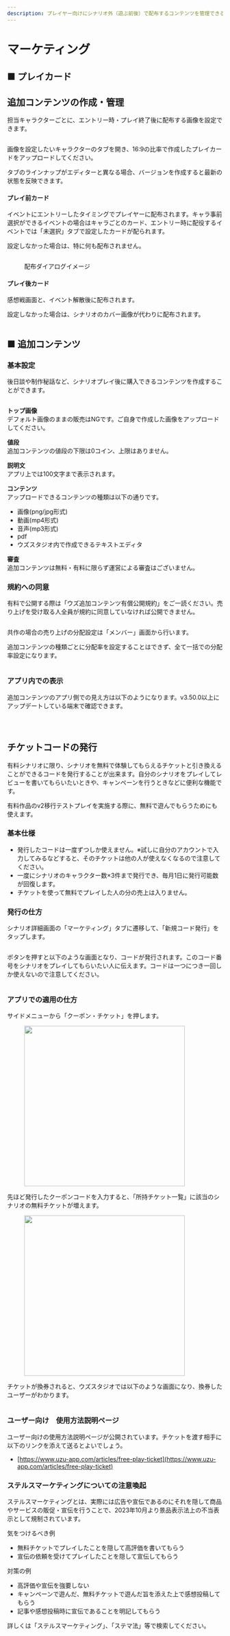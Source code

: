 ```yaml
---
description: プレイヤー向けにシナリオ外（遊ぶ前後）で配布するコンテンツを管理できる画面です。
---
```


# マーケティング

## ■ プレイカード

## 追加コンテンツの作成・管理

担当キャラクターごとに、エントリー時・プレイ終了後に配布する画像を設定できます。

<figure><img src="../packages/ja/.gitbook/assets/image (177).png" alt=""><figcaption></figcaption></figure>

画像を設定したいキャラクターのタブを開き、16:9の比率で作成したプレイカードをアップロードしてください。

タブのラインナップがエディターと異なる場合、バージョンを作成すると最新の状態を反映できます。



#### プレイ前カード

イベントにエントリーしたタイミングでプレイヤーに配布されます。キャラ事前選択ができるイベントの場合はキャラごとのカード、エントリー時に配役するイベントでは「未選択」タブで設定したカードが配られます。

設定しなかった場合は、特に何も配布されません。

<figure><img src="../packages/ja/.gitbook/assets/image (180).png" alt=""><figcaption><p>配布ダイアログイメージ</p></figcaption></figure>

#### プレイ後カード

感想戦画面と、イベント解散後に配布されます。

設定しなかった場合は、シナリオのカバー画像が代わりに配布されます。

<figure><img src="../packages/ja/.gitbook/assets/image (181).png" alt=""><figcaption></figcaption></figure>



## ■ 追加コンテンツ

### 基本設定

後日談や制作秘話など、シナリオプレイ後に購入できるコンテンツを作成することができます。

<figure><img src="../packages/ja/.gitbook/assets/image (3) (1) (1) (1) (1) (1) (1) (1) (1) (1) (1) (1) (1).png" alt=""><figcaption></figcaption></figure>

**トップ画像**\
デフォルト画像のままの販売はNGです。ご自身で作成した画像をアップロードしてください。

**値段**\
追加コンテンツの値段の下限は0コイン、上限はありません。

**説明文**\
アプリ上では100文字まで表示されます。

**コンテンツ**\
アップロードできるコンテンツの種類は以下の通りです。

* 画像(png/jpg形式)
* 動画(mp4形式)
* 音声(mp3形式)
* pdf
* ウズスタジオ内で作成できるテキストエディタ

**審査**\
追加コンテンツは無料・有料に限らず運営による審査はございません。



### 規約への同意

有料で公開する際は「ウズ追加コンテンツ有償公開規約」をご一読ください。売り上げを受け取る人全員が規約に同意していなければ公開できません。

<figure><img src="../packages/ja/.gitbook/assets/image (100).png" alt=""><figcaption></figcaption></figure>

共作の場合の売り上げの分配設定は「メンバー」画面から行います。

追加コンテンツの種類ごとに分配率を設定することはできず、全て一括での分配率設定になります。

<figure><img src="../packages/ja/.gitbook/assets/image (101).png" alt=""><figcaption></figcaption></figure>

### アプリ内での表示

追加コンテンツのアプリ側での見え方は以下のようになります。v3.50.0以上にアップデートしている端末で確認できます。

<figure><img src="../packages/ja/.gitbook/assets/image (70).png" alt=""><figcaption></figcaption></figure>

<figure><img src="../packages/ja/.gitbook/assets/image (74).png" alt=""><figcaption></figcaption></figure>

<figure><img src="../packages/ja/.gitbook/assets/image (75).png" alt=""><figcaption></figcaption></figure>

## チケットコードの発行

有料シナリオに限り、シナリオを無料で体験してもらえるチケットと引き換えることができるコードを発行することが出来ます。自分のシナリオをプレイしてレビューを書いてもらいたいときや、キャンペーンを行うときなどに便利な機能です。　

有料作品のv2移行テストプレイを実施する際に、無料で遊んでもらうためにも使えます。

### 基本仕様

* 発行したコードは一度ずつしか使えません。※試しに自分のアカウントで入力してみるなどすると、そのチケットは他の人が使えなくなるので注意してください。
* 一度にシナリオのキャラクター数×3件まで発行でき、毎月1日に発行可能数が回復します。
* チケットを使って無料でプレイした人の分の売上は入りません。

### 発行の仕方

シナリオ詳細画面の「マーケティング」タブに遷移して、「新規コード発行」をタップします。

<figure><img src="../packages/ja/.gitbook/assets/image (3) (1) (1) (1) (1).png" alt=""><figcaption></figcaption></figure>

ボタンを押すと以下のような画面となり、コードが発行されます。このコード番号をシナリオをプレイしてもらいたい人に伝えます。コードは一つにつき一回しか使えないので注意してください。

<figure><img src="../packages/ja/.gitbook/assets/スクリーンショット 2024-04-15 18.49.19.png" alt=""><figcaption></figcaption></figure>

### アプリでの適用の仕方

サイドメニューから「クーポン・チケット」を押します。

<div align="left" data-full-width="false"><figure><img src="../packages/ja/.gitbook/assets/IMG_2013.png" alt="" width="375"><figcaption></figcaption></figure></div>

先ほど発行したクーポンコードを入力すると、「所持チケット一覧」に該当のシナリオの無料チケットが増えます。

<div align="left"><figure><img src="../packages/ja/.gitbook/assets/IMG_2014.png" alt="" width="375"><figcaption></figcaption></figure></div>

チケットが換券されると、ウズスタジオでは以下のような画面になり、換券したユーザーがわかります。

<figure><img src="../packages/ja/.gitbook/assets/スクリーンショット 2024-04-15 19.00.29.png" alt=""><figcaption></figcaption></figure>

### ユーザー向け　使用方法説明ページ

ユーザー向けの使用方法説明ページが公開されています。チケットを渡す相手に以下のリンクを添えて送るとよいでしょう。

* [https://www.uzu-app.com/articles/free-play-ticket](https://www.uzu-app.com/articles/free-play-ticket)

### ステルスマーケティングについての注意喚起

ステルスマーケティングとは、実際には広告や宣伝であるのにそれを隠して商品やサービスの販促・宣伝を行うことで、2023年10月より景品表示法上の不当表示として規制されています。

気をつけるべき例

* 無料チケットでプレイしたことを隠して高評価を書いてもらう
* 宣伝の依頼を受けてプレイしたことを隠して宣伝してもらう

対策の例

* 高評価や宣伝を強要しない
* キャンペーンで遊んだ、無料チケットで遊んだ旨を添えた上で感想投稿してもらう
* 記事や感想投稿時に宣伝であることを明記してもらう

詳しくは「ステルスマーケティング」、「ステマ法」等で検索してください。
